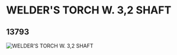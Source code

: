 # WELDER'S TORCH W. 3,2 SHAFT
## 13793
![WELDER'S TORCH W. 3,2 SHAFT](https://lc-www-live-s.legocdn.com/media/bricks/5/2/6116470.jpg)